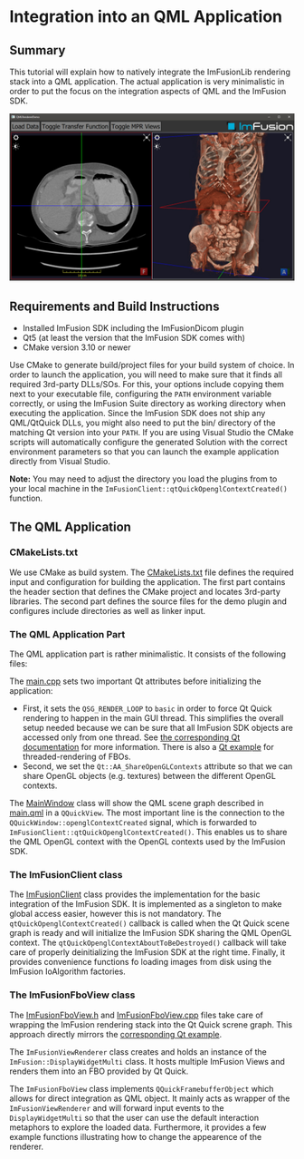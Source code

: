 # Integration into an QML Application

## Summary
This tutorial will explain how to natively integrate the ImFusionLib rendering stack into a QML application.
The actual application is very minimalistic in order to put the focus on the integration aspects of QML and the ImFusion SDK.

![Screenshot of the Example QML Application in Action](screenshot.jpg)


## Requirements and Build Instructions
- Installed ImFusion SDK including the ImFusionDicom plugin
- Qt5 (at least the version that the ImFusion SDK comes with)
- CMake version 3.10 or newer

Use CMake to generate build/project files for your build system of choice.
In order to launch the application, you will need to make sure that it finds all required 3rd-party DLLs/SOs.
For this, your options include copying them next to your executable file, configuring the `PATH` environment variable correctly, or using the ImFusion Suite directory as working directory when executing the application.
Since the ImFusion SDK does not ship any QML/QtQuick DLLs, you might also need to put the bin/ directory of the matching Qt version into your `PATH`.
If you are using Visual Studio the CMake scripts will automatically configure the generated Solution with the correct environment parameters so that you can launch the example application directly from Visual Studio.

**Note:** You may need to adjust the directory you load the plugins from to your local machine in the `ImFusionClient::qtQuickOpenglContextCreated()` function.


## The QML Application

### CMakeLists.txt
We use CMake as build system.
The [CMakeLists.txt](CMakeLists.txt) file defines the required input and configuration for building the application.
The first part contains the header section that defines the CMake project and locates 3rd-party libraries.
The second part defines the source files for the demo plugin and configures include directories as well as linker input.


### The QML Application Part
The QML application part is rather minimalistic.
It consists of the following files:

The [main.cpp](main.cpp) sets two important Qt attributes before initializing the application:
- First, it sets the `QSG_RENDER_LOOP` to `basic` in order to force Qt Quick rendering to happen in the main GUI thread.
This simplifies the overall setup needed because we can be sure that all ImFusion SDK objects are accessed only from one thread.
See [the corresponding Qt documentation](https://doc.qt.io/qt-5/qtquick-visualcanvas-scenegraph.html#scene-graph-and-rendering) for more information.
There is also a [Qt example](https://doc.qt.io/qt-5/qtquick-scenegraph-textureinthread-example.html) for threaded-rendering of FBOs.
- Second, we set the `Qt::AA_ShareOpenGLContexts` attribute so that we can share OpenGL objects (e.g. textures) between the different OpenGL contexts.

The [MainWindow](MainWindow.cpp) class will show the QML scene graph described in [main.qml](main.qml) in a `QQuickView`.
The most important line is the connection to the `QQuickWindow::openglContextCreated` signal, which is forwarded to `ImFusionClient::qtQuickOpenglContextCreated()`.
This enables us to share the QML OpenGL context with the OpenGL contexts used by the ImFusion SDK.


### The ImFusionClient class
The [ImFusionClient](ImFusionClient.cpp) class provides the implementation for the basic integration of the ImFusion SDK.
It is implemented as a singleton to make global access easier, however this is not mandatory.
The `qtQuickOpenglContextCreated()` callback is called when the Qt Quick scene graph is ready and will initialize the ImFusion SDK sharing the QML OpenGL context.
The `qtQuickOpenglContextAboutToBeDestroyed()` callback will take care of properly deinitializing the ImFusion SDK at the right time.
Finally, it provides convenience functions fo loading images from disk using the ImFusion IoAlgorithm factories.


### The ImFusionFboView class
The [ImFusionFboView.h](ImFusionFboView.h) and [ImFusionFboView.cpp](ImFusionFboView.cpp) files take care of wrapping the ImFusion rendering stack into the Qt Quick screne graph.
This approach directly mirrors the [corresponding Qt example](https://doc.qt.io/qt-5/qtquick-scenegraph-textureinsgnode-example.html). 

The `ImFusionViewRenderer` class creates and holds an instance of the `ImFusion::DisplayWidgetMulti` class.
It hosts multiple ImFusion Views and renders them into an FBO provided by Qt Quick.

The `ImFusionFboView` class implements `QQuickFramebufferObject` which allows for direct integration as QML object.
It mainly acts as wrapper of the `ImFusionViewRenderer` and will forward input events to the `DisplayWidgetMulti` so that the user can use the default interaction metaphors to explore the loaded data.
Furthermore, it provides a few example functions illustrating how to change the appearence of the renderer.

